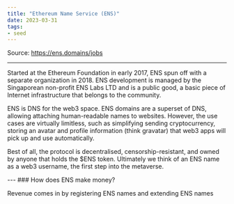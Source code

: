 ```yaml
---
title: "Ethereum Name Service (ENS)"
date: 2023-03-31
tags:
- seed
---
```


Source: https://ens.domains/jobs

-----
Started at the Ethereum Foundation in early 2017, ENS spun off with a separate organization in 2018. ENS development is managed by the Singaporean non-profit ENS Labs LTD and is a public good, a basic piece of Internet infrastructure that belongs to the community.

ENS is DNS for the web3 space. ENS domains are a superset of DNS, allowing attaching human-readable names to websites. However, the use cases are virtually limitless, such as simplifying sending cryptocurrency, storing an avatar and profile information (think gravatar) that web3 apps will pick up and use automatically.

Best of all, the protocol is decentralised, censorship-resistant, and owned by anyone that holds the $ENS token. Ultimately we think of an ENS name as a web3 username, the first step into the metaverse.

--- ### How does ENS make money?

Revenue comes in by registering ENS names and extending ENS names